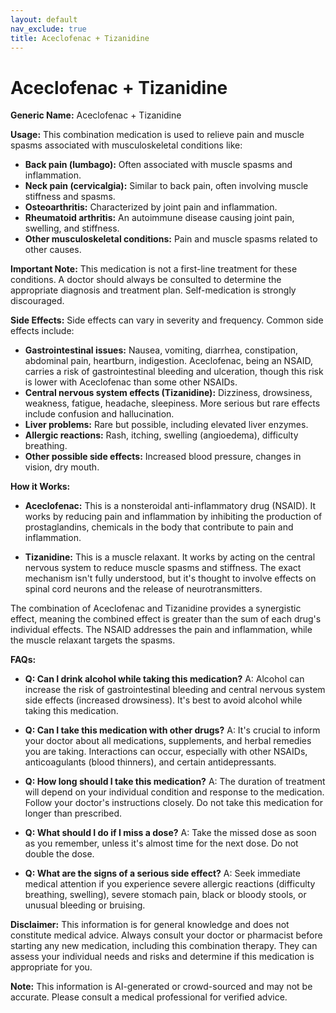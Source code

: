```yaml
---
layout: default
nav_exclude: true
title: Aceclofenac + Tizanidine
---
```


# Aceclofenac + Tizanidine

**Generic Name:** Aceclofenac + Tizanidine

**Usage:**  This combination medication is used to relieve pain and muscle spasms associated with musculoskeletal conditions like:

* **Back pain (lumbago):** Often associated with muscle spasms and inflammation.
* **Neck pain (cervicalgia):** Similar to back pain, often involving muscle stiffness and spasms.
* **Osteoarthritis:** Characterized by joint pain and inflammation.
* **Rheumatoid arthritis:** An autoimmune disease causing joint pain, swelling, and stiffness.
* **Other musculoskeletal conditions:**  Pain and muscle spasms related to other causes.


**Important Note:** This medication is not a first-line treatment for these conditions.  A doctor should always be consulted to determine the appropriate diagnosis and treatment plan.  Self-medication is strongly discouraged.


**Side Effects:**  Side effects can vary in severity and frequency.  Common side effects include:

* **Gastrointestinal issues:**  Nausea, vomiting, diarrhea, constipation, abdominal pain, heartburn, indigestion.  Aceclofenac, being an NSAID, carries a risk of gastrointestinal bleeding and ulceration, though this risk is lower with Aceclofenac than some other NSAIDs.
* **Central nervous system effects (Tizanidine):** Dizziness, drowsiness, weakness, fatigue, headache, sleepiness.  More serious but rare effects include confusion and hallucination.
* **Liver problems:**  Rare but possible, including elevated liver enzymes.
* **Allergic reactions:**  Rash, itching, swelling (angioedema), difficulty breathing.
* **Other possible side effects:**  Increased blood pressure, changes in vision, dry mouth.


**How it Works:**

* **Aceclofenac:** This is a nonsteroidal anti-inflammatory drug (NSAID). It works by reducing pain and inflammation by inhibiting the production of prostaglandins, chemicals in the body that contribute to pain and inflammation.

* **Tizanidine:** This is a muscle relaxant. It works by acting on the central nervous system to reduce muscle spasms and stiffness.  The exact mechanism isn't fully understood, but it's thought to involve effects on spinal cord neurons and the release of neurotransmitters.

The combination of Aceclofenac and Tizanidine provides a synergistic effect, meaning the combined effect is greater than the sum of each drug's individual effects.  The NSAID addresses the pain and inflammation, while the muscle relaxant targets the spasms.


**FAQs:**

* **Q: Can I drink alcohol while taking this medication?** A:  Alcohol can increase the risk of gastrointestinal bleeding and central nervous system side effects (increased drowsiness).  It's best to avoid alcohol while taking this medication.

* **Q: Can I take this medication with other drugs?** A:  It's crucial to inform your doctor about all medications, supplements, and herbal remedies you are taking.  Interactions can occur, especially with other NSAIDs, anticoagulants (blood thinners), and certain antidepressants.

* **Q: How long should I take this medication?** A:  The duration of treatment will depend on your individual condition and response to the medication.  Follow your doctor's instructions closely.  Do not take this medication for longer than prescribed.

* **Q: What should I do if I miss a dose?** A:  Take the missed dose as soon as you remember, unless it's almost time for the next dose.  Do not double the dose.

* **Q: What are the signs of a serious side effect?** A:  Seek immediate medical attention if you experience severe allergic reactions (difficulty breathing, swelling), severe stomach pain, black or bloody stools, or unusual bleeding or bruising.

**Disclaimer:** This information is for general knowledge and does not constitute medical advice. Always consult your doctor or pharmacist before starting any new medication, including this combination therapy. They can assess your individual needs and risks and determine if this medication is appropriate for you.


**Note:** This information is AI-generated or crowd-sourced and may not be accurate. Please consult a medical professional for verified advice.